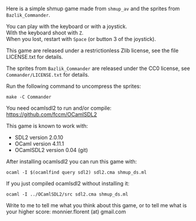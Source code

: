 Here is a simple shmup game made from `shmup_av` and
the sprites from `Bazlik_Commander`.

You can play with the keyboard or with a joystick.  
With the keyboard shoot with `Z`.  
When you lost, restart with `Space` (or button 3 of the joystick).  

This game are released under a restrictionless Zlib license,
see the file LICENSE.txt for details.

The sprites from `Bazlik_Commander` are released under the CC0
license, see `Commander/LICENSE.txt` for details.

Run the following command to uncompress the sprites:
```
make -C Commander
```

You need ocamlsdl2 to run and/or compile:
https://github.com/fccm/OCamlSDL2

This game is known to work with:
- SDL2 version 2.0.10
- OCaml version 4.11.1
- OCamlSDL2 version 0.04 (git)

After installing ocamlsdl2 you can run this game with:
```
ocaml -I $(ocamlfind query sdl2) sdl2.cma shmup_ds.ml
```

If you just compiled ocamlsdl2 without installing it:
```
ocaml -I ../OCamlSDL2/src sdl2.cma shmup_ds.ml
```

Write to me to tell me what you think about this game,
or to tell me what is your higher score:
monnier.florent (at) gmail.com

